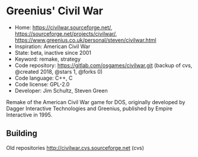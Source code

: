 # Greenius' Civil War

- Home: https://civilwar.sourceforge.net/, https://sourceforge.net/projects/civilwar/, https://www.greenius.co.uk/personal/steven/civilwar.html
- Inspiration: American Civil War
- State: beta, inactive since 2001
- Keyword: remake, strategy
- Code repository: https://gitlab.com/osgames/civilwar.git (backup of cvs, @created 2018, @stars 1, @forks 0)
- Code language: C++, C
- Code license: GPL-2.0
- Developer: Jim Schultz, Steven Green

Remake of the American Civil War game for DOS, originally developed by Dagger Interactive Technologies and Greenius, published by Empire Interactive in 1995.

## Building

Old repositories http://civilwar.cvs.sourceforge.net (cvs)